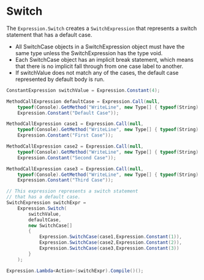# Switch 

The `Expression.Switch` creates a `SwitchExpression` that represents a switch statement that has a default case. 

 - All SwitchCase objects in a SwitchExpression object must have the same type unless the SwitchExpression has the type void.
 - Each SwitchCase object has an implicit break statement, which means that there is no implicit fall through from one case label to another.
 - If switchValue does not match any of the cases, the default case represented by default body is run.

```csharp
ConstantExpression switchValue = Expression.Constant(4);

MethodCallExpression defaultCase = Expression.Call(null, 
    typeof(Console).GetMethod("WriteLine", new Type[] { typeof(String) }), 
    Expression.Constant("Default Case"));

MethodCallExpression case1 = Expression.Call(null,
    typeof(Console).GetMethod("WriteLine", new Type[] { typeof(String) }),
    Expression.Constant("First Case"));

MethodCallExpression case2 = Expression.Call(null,
    typeof(Console).GetMethod("WriteLine", new Type[] { typeof(String) }),
    Expression.Constant("Second Case"));

MethodCallExpression case3 = Expression.Call(null,
    typeof(Console).GetMethod("WriteLine", new Type[] { typeof(String) }),
    Expression.Constant("Third Case"));

// This expression represents a switch statement 
// that has a default case.
SwitchExpression switchExpr =
    Expression.Switch(
        switchValue,
        defaultCase,
        new SwitchCase[] 
        {
            Expression.SwitchCase(case1,Expression.Constant(1)),
            Expression.SwitchCase(case2,Expression.Constant(2)),
            Expression.SwitchCase(case3,Expression.Constant(3))
        }
    );

Expression.Lambda<Action>(switchExpr).Compile()();
```
